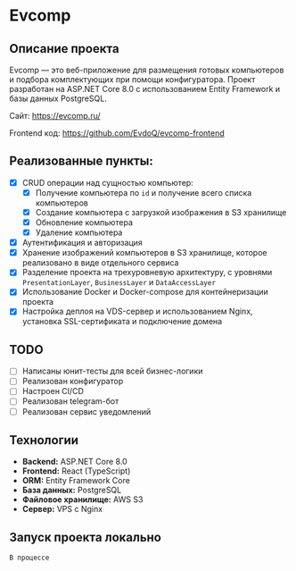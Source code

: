 # Evcomp

## Описание проекта

Evcomp — это веб-приложение для размещения готовых компьютеров и подбора комплектующих при помощи конфигуратора. Проект разработан на ASP.NET Core 8.0 с использованием Entity Framework и базы данных PostgreSQL. 

Сайт: https://evcomp.ru/

Frontend код:  https://github.com/EvdoQ/evcomp-frontend
## Реализованные пункты:
- [x] CRUD операции над сущностью компьютер: 
	- [x] Получение компьютера по `id` и получение всего списка компьютеров 
	- [x] Создание компьютера с загрузкой изображения в S3 хранилище 
	- [x] Обновление компьютера 
	- [x] Удаление компьютера 
- [x] Аутентификация и авторизация 
- [x] Хранение изображений компьютеров в S3 хранилище, которое реализовано в виде отдельного сервиса 
- [x] Разделение проекта на трехуровневую архитектуру, с уровнями `PresentationLayer`, `BusinessLayer` и `DataAccessLayer` 
- [x] Использование Docker и Docker-compose для контейнеризации проекта 
- [x] Настройка деплоя на VDS-сервер и использованием Nginx, установка SSL-сертификата и подключение домена 
## TODO
- [ ] Написаны юнит-тесты для всей бизнес-логики
- [ ] Реализован конфигуратор
- [ ] Настроен CI/CD
- [ ] Реализован telegram-бот
- [ ] Реализован сервис уведомлений
## Технологии
- **Backend:** ASP.NET Core 8.0
- **Frontend:** React (TypeScript)
- **ORM:** Entity Framework Core
- **База данных:** PostgreSQL
- **Файловое хранилище:** AWS S3
- **Сервер:** VPS с Nginx

## Запуск проекта локально
`В процессе`